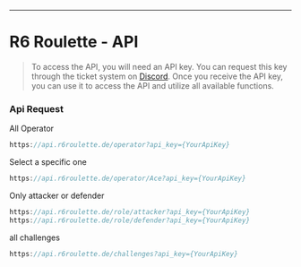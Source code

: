 ---

# R6 Roulette - API

> To access the API, you will need an API key. You can request this key through the ticket system on [Discord](https://discord.gg/z8ScRvf).
> Once you receive the API key, you can use it to access the API and utilize all available functions.


### Api Request
All Operator
```js
https://api.r6roulette.de/operator?api_key={YourApiKey}
```
Select a specific one
```js
https://api.r6roulette.de/operator/Ace?api_key={YourApiKey}
```
Only attacker or defender
```js
https://api.r6roulette.de/role/attacker?api_key={YourApiKey}
https://api.r6roulette.de/role/defender?api_key={YourApiKey}
```
all challenges
```js
https://api.r6roulette.de/challenges?api_key={YourApiKey}
```
